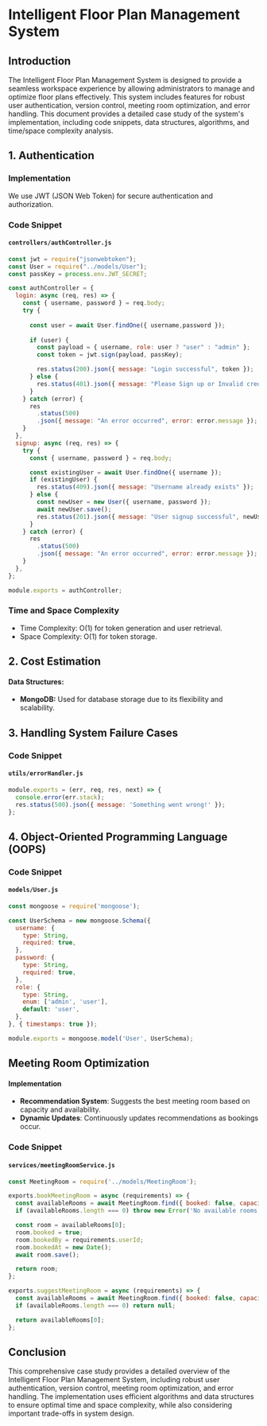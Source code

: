 # Intelligent Floor Plan Management System

## Introduction

The Intelligent Floor Plan Management System is designed to provide a seamless workspace experience by allowing administrators to manage and optimize floor plans effectively. This system includes features for robust user authentication, version control,  meeting room optimization, and  error handling. This document provides a detailed case study of the system's implementation, including code snippets, data structures, algorithms, and time/space complexity analysis.

## 1. Authentication

### Implementation
We use JWT (JSON Web Token) for secure authentication and authorization.

### Code Snippet

#### `controllers/authController.js`

```javascript
const jwt = require("jsonwebtoken");
const User = require("../models/User");
const passKey = process.env.JWT_SECRET;

const authController = {
  login: async (req, res) => {
    const { username, password } = req.body;
    try {
      
      const user = await User.findOne({ username,password });
      
      if (user) {
        const payload = { username, role: user ? "user" : "admin" };
        const token = jwt.sign(payload, passKey);

        res.status(200).json({ message: "Login successful", token });
      } else {
        res.status(401).json({ message: "Please Sign up or Invalid credentials" });
      }
    } catch (error) {
      res
        .status(500)
        .json({ message: "An error occurred", error: error.message });
    }
  },
  signup: async (req, res) => {
    try {
      const { username, password } = req.body;

      const existingUser = await User.findOne({ username });
      if (existingUser) {
        res.status(409).json({ message: "Username already exists" });
      } else {
        const newUser = new User({ username, password });
        await newUser.save();
        res.status(201).json({ message: "User signup successful", newUser });
      }
    } catch (error) {
      res
        .status(500)
        .json({ message: "An error occurred", error: error.message });
    }
  },
};

module.exports = authController;
```
### Time and Space Complexity
- Time Complexity: O(1) for token generation and user retrieval.
- Space Complexity: O(1) for token storage.

## 2. Cost Estimation 

#### Data Structures:
- **MongoDB:** Used for database storage due to its flexibility and scalability.


## 3. Handling System Failure Cases

### Code Snippet

#### `utils/errorHandler.js`

```javascript
module.exports = (err, req, res, next) => {
  console.error(err.stack);
  res.status(500).json({ message: 'Something went wrong!' });
};

```


## 4. Object-Oriented Programming Language (OOPS)

### Code Snippet

#### `models/User.js`

```javascript
const mongoose = require('mongoose');

const UserSchema = new mongoose.Schema({
  username: {
    type: String,
    required: true,
  },
  password: {
    type: String,
    required: true,
  },
  role: {
    type: String,
    enum: ['admin', 'user'],
    default: 'user',
  },
}, { timestamps: true });

module.exports = mongoose.model('User', UserSchema);


```




## Meeting Room Optimization

#### Implementation
- **Recommendation System**: Suggests the best meeting room based on capacity and availability.
- **Dynamic Updates**: Continuously updates recommendations as bookings occur.

### Code Snippet

#### `services/meetingRoomService.js`

```javascript
const MeetingRoom = require('../models/MeetingRoom');

exports.bookMeetingRoom = async (requirements) => {
  const availableRooms = await MeetingRoom.find({ booked: false, capacity: { $gte: requirements.capacity } }).sort({ capacity: 1 });
  if (availableRooms.length === 0) throw new Error('No available rooms');

  const room = availableRooms[0];
  room.booked = true;
  room.bookedBy = requirements.userId;
  room.bookedAt = new Date();
  await room.save();

  return room;
};

exports.suggestMeetingRoom = async (requirements) => {
  const availableRooms = await MeetingRoom.find({ booked: false, capacity: { $gte: requirements.capacity } }).sort({ capacity: 1 });
  if (availableRooms.length === 0) return null;

  return availableRooms[0];
};
```

## Conclusion
This comprehensive case study provides a detailed overview of the Intelligent Floor Plan Management System, including robust user authentication, version control, meeting room optimization, and  error handling. The implementation uses efficient algorithms and data structures to ensure optimal time and space complexity, while also considering important trade-offs in system design.
